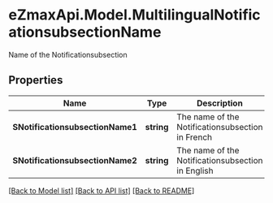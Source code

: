 # eZmaxApi.Model.MultilingualNotificationsubsectionName
Name of the Notificationsubsection

## Properties

Name | Type | Description | Notes
------------ | ------------- | ------------- | -------------
**SNotificationsubsectionName1** | **string** | The name of the Notificationsubsection in French | [optional] 
**SNotificationsubsectionName2** | **string** | The name of the Notificationsubsection in English | [optional] 

[[Back to Model list]](../README.md#documentation-for-models) [[Back to API list]](../README.md#documentation-for-api-endpoints) [[Back to README]](../README.md)

